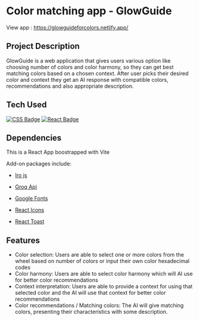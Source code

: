 # Color matching app - GlowGuide
View app : https://glowguideforcolors.netlify.app/

## Project Description 

GlowGuide is a web application that gives users various option like choosing number of colors and color harmony, so they can get best matching colors based on a chosen context. After user picks their desired color and context they get an AI response with compatible colors, recommendations and also appropriate description. 

## Tech Used 

[![CSS Badge](https://img.shields.io/badge/-CSS-007acc?style=for-the-badge&labelColor=black&logo=css3&logoColor=007acc)](#)
[![React Badge](https://img.shields.io/badge/-React-red?style=for-the-badge&labelColor=white&logo=react&logoColor=red)](#)

## Dependencies
This is a React App boostrapped with Vite

Add-on packages include:

- [Iro js](https://iro.js.org/)

- [Groq Api](https://wow.groq.com/)

- [Google Fonts](https://fonts.google.com/)
  
- [React Icons](https://react-icons.github.io/react-icons/)

- [React Toast](https://react-hot-toast.com/)

## Features

- Color selection: Users are able to select one or more colors from the wheel based on number of colors or input their own color hexadecimal codes
- Color harmony: Users are able to select color harmony which will AI use for better color recommendations
- Context interpretation: Users are able to provide a context for using that selected color and the AI will use that context for better color recommendations
- Color recommendations / Matching colors: The AI will give matching colors, presenting their characteristics with some description.







